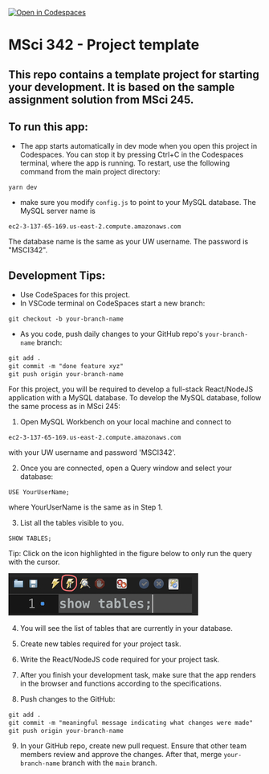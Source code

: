 [![Open in Codespaces](https://classroom.github.com/assets/launch-codespace-7f7980b617ed060a017424585567c406b6ee15c891e84e1186181d67ecf80aa0.svg)](https://classroom.github.com/open-in-codespaces?assignment_repo_id=13369247)
# MSci 342 - Project template

## This repo contains a template project for starting your development. It is based on the sample assignment solution from MSci 245.

## To run this app: 
- The app starts automatically in dev mode when you open this project in Codespaces. You can stop it by pressing Ctrl+C in the Codespaces terminal, where the app is running. To restart, use the following command from the main project directory:

```
yarn dev
``` 

- make sure you modify `config.js` to point to your MySQL database. The MySQL server name is

```
ec2-3-137-65-169.us-east-2.compute.amazonaws.com
```

  The database name is the same as your UW username.
  The password is "MSCI342".


## Development Tips:
- Use CodeSpaces for this project.
- In VSCode terminal on CodeSpaces start a new branch:
```
git checkout -b your-branch-name
```
- As you code, push daily changes to your GitHub repo's `your-branch-name` branch:
```
git add .
git commit -m "done feature xyz"
git push origin your-branch-name
```

For this project, you will be required to develop a full-stack React/NodeJS application with a MySQL database. To develop the MySQL database, follow the same process as in MSci 245:

1.	Open MySQL Workbench on your local machine and connect to 

```
ec2-3-137-65-169.us-east-2.compute.amazonaws.com
```

with your UW username and password 'MSCI342'.

2.	Once you are connected, open a Query window and select your database: 

```
USE YourUserName;
```

where YourUserName is the same as in Step 1.

3.	List all the tables visible to you.

```
SHOW TABLES;
```

Tip: Click on the icon highlighted in the figure below to only run the query with the cursor.


![image](/img/screen1.png)

4.	You will see the list of tables that are currently in your database.

5.	Create new tables required for your project task.

6.  Write the React/NodeJS code required for your project task.
 
7.	After you finish your development task, make sure that the app renders in the browser and functions according to the specifications.

8.	Push changes to the GitHub:

```
git add .
git commit -m "meaningful message indicating what changes were made"
git push origin your-branch-name
```

9.	In your GitHub repo, create new pull request. Ensure that other team members review and approve the changes. After that, merge `your-branch-name` branch with the `main` branch.





